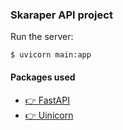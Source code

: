 ### Skaraper API project

Run the server:
```commandline
$ uvicorn main:app
```

#### Packages used
- [👉 FastAPI](https://fastapi.tiangolo.com/#create-it)
- [👉 Uinicorn](https://www.uvicorn.org/)